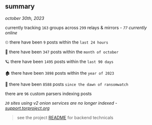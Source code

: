 
## summary
_october 30th, 2023_

currently tracking `163` groups across `299` relays & mirrors - _`77` currently online_

⏲ there have been `9` posts within the `last 24 hours`

🦈 there have been `347` posts within the `month of october`

🪐 there have been `1495` posts within the `last 90 days`

🏚 there have been `3898` posts within the `year of 2023`

🦕 there have been `8588` posts `since the dawn of ransomwatch`

there are `96` custom parsers indexing posts

_`20` sites using v2 onion services are no longer indexed - [support.torproject.org](https://support.torproject.org/onionservices/v2-deprecation/)_

> see the project [README](https://github.com/joshhighet/ransomwatch#ransomwatch--) for backend technicals
